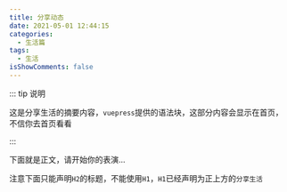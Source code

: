 ```yaml
---
title: 分享动态
date: 2021-05-01 12:44:15
categories:
  - 生活篇
tags:
  - 生活
isShowComments: false
---
```


::: tip 说明

这是分享生活的摘要内容，`vuepress`提供的语法块，这部分内容会显示在首页，不信你去首页看看

<!-- [点击免费观看教学视频](URL) -->

:::

<!-- more -->

下面就是正文，请开始你的表演...

注意下面只能声明`H2`的标题，不能使用`H1`，`H1`已经声明为正上方的`分享生活`

